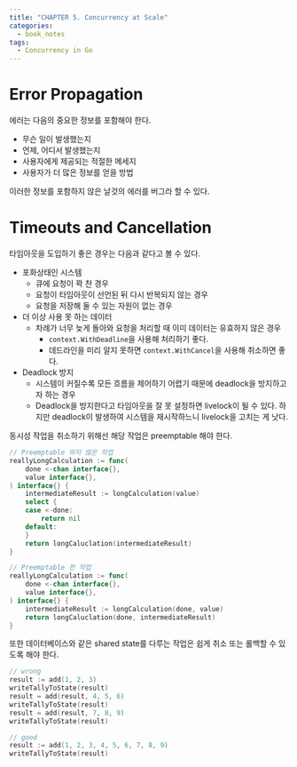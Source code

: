 ```yaml
---
title: "CHAPTER 5. Concurrency at Scale"
categories:
  - book_notes
tags:
  - Concurrency in Go
---
```


# Error Propagation

에러는 다음의 중요한 정보를 포함해야 한다.

- 무슨 일이 발생했는지
- 언제, 어디서 발생했는지
- 사용자에게 제공되는 적절한 메세지
- 사용자가 더 많은 정보를 얻을 방법

이러한 정보를 포함하지 않은 날것의 에러를 버그라 할 수 있다.

# Timeouts and Cancellation

타임아웃을 도입하기 좋은 경우는 다음과 같다고 볼 수 있다.

- 포화상태인 시스템
    - 큐에 요청이 꽉 찬 경우
    - 요청이 타임아웃이 선언된 뒤 다시 반복되지 않는 경우
    - 요청을 저장해 둘 수 있는 자원이 없는 경우
- 더 이상 사용 못 하는 데이터
    - 차례가 너무 늦게 돌아와 요청을 처리할 때 이미 데이터는 유효하지 않은 경우
        - `context.WithDeadline`을 사용해 처리하기 좋다.
        - 데드라인을 미리 알지 못하면 `context.WithCancel`을 사용해 취소하면 좋다.
- Deadlock 방지
    - 시스템이 커질수록 모든 흐름을 제어하기 어렵기 때문에 deadlock을 방지하고자 하는 경우
    - Deadlock을 방지한다고 타임아웃을 잘 못 설정하면 livelock이 될 수 있다. 하지만 deadlock이 발생하여 시스템을 재시작하느니 livelock을 고치는 게 낫다.

동시성 작업을 취소하기 위해선 해당 작업은 preemptable 해야 한다. 

```go
// Preemptable 하지 않은 작업
reallyLongCalculation := func(
	done <-chan interface{},
	value interface{},
) interface{} {
	intermediateResult := longCalculation(value)
	select {
	case <-done:
		return nil
	default:
	}
	return longCaluclation(intermediateResult)
}

// Preemptable 한 작업
reallyLongCalculation := func(
	done <-chan interface{},
	value interface{},
) interface{} {
	intermediateResult := longCalculation(done, value)
	return longCaluclation(done, intermediateResult)
}
```

또한 데이터베이스와 같은 shared state를 다루는 작업은 쉽게 취소 또는 롤백할 수 있도록 해야 한다.

```go
// wrong
result := add(1, 2, 3)
writeTallyToState(result)
result = add(result, 4, 5, 6)
writeTallyToState(result)
result = add(result, 7, 8, 9)
writeTallyToState(result)

// good
result := add(1, 2, 3, 4, 5, 6, 7, 8, 9)
writeTallyToState(result)
```
